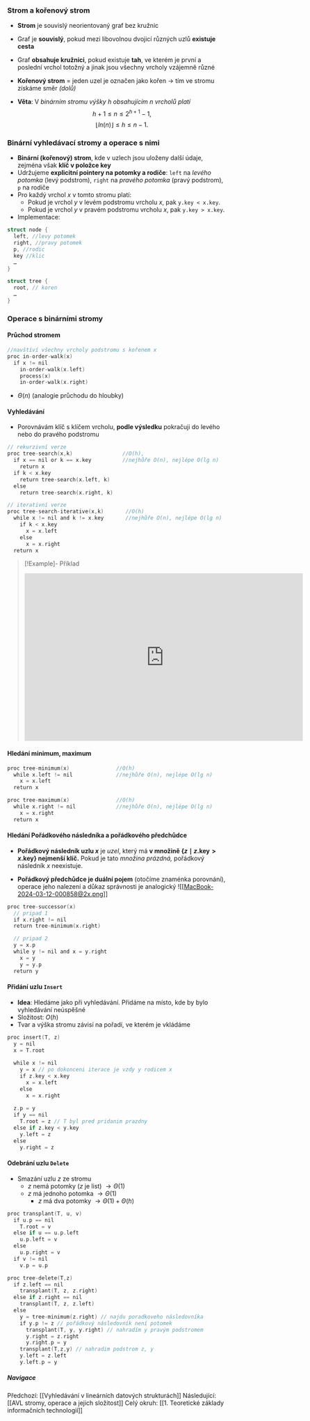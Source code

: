 ### Strom a kořenový strom
- **Strom** je souvislý neorientovaný graf bez kružnic
- Graf je **souvislý**, pokud mezi libovolnou dvojicí různých uzlů **existuje cesta**
- Graf **obsahuje kružnici**, pokud existuje **tah**, ve kterém je první a poslední vrchol totožný a jinak jsou všechny vrcholy vzájemně různé

- **Kořenový strom** = jeden uzel je označen jako kořen $\rightarrow$ tím ve stromu získáme směr *(dolů)*
- **Věta**: V *binárním stromu výšky $h$ obsahujícím $n$ vrcholů platí* 
$$h+1\leq n \leq 2^{h+1}-1,$$
$$
\lfloor ln(n) \rfloor \leq h \leq n-1.
$$
### Binární vyhledávací stromy a operace s nimi
- **Binární (kořenový) strom**, kde v uzlech jsou uloženy další údaje, zejména však **klíč v položce key**
- Udržujeme **explicitní pointery na potomky a rodiče**: `left` na *levého potomka* (levý podstrom), `right` na *pravého potomka* (pravý podstrom), `p` na rodiče
- Pro každý vrchol $x$ v tomto stromu platí: 
	- Pokud je vrchol $y$ v levém podstromu vrcholu $x$, pak `y.key < x.key`. 
	- Pokud je vrchol $y$ v pravém podstromu vrcholu $x$, pak `y.key > x.key`.
- Implementace:
```C
struct node {
  left, //levy potomek
  right, //pravy potomek
  p, //rodic
  key //klic
  …
}
```
```C
struct tree {
  root, // koren
  …
}
```

### Operace s binárními stromy
#### Průchod stromem
```C
//navštíví všechny vrcholy podstromu s kořenem x
proc in-order-walk(x) 
  if x != nil
    in-order-walk(x.left)
    process(x)
    in-order-walk(x.right)
```
- $\Theta (n)$ (analogie průchodu do hloubky)

#### Vyhledávání
- Porovnávám klíč s klíčem vrcholu, **podle výsledku** pokračuji do levého nebo do pravého podstromu
```C
// rekurzivní verze
proc tree-search(x,k)                //O(h),
  if x == nil or k == x.key          //nejhůře O(n), nejlépe O(lg n)
    return x
  if k < x.key
    return tree-search(x.left, k)
  else
    return tree-search(x.right, k)
```
```C
// iterativní verze
proc tree-search-iterative(x,k)       //O(h)
  while x != nil and k != x.key       //nejhůře O(n), nejlépe O(lg n)
    if k < x.key
      x = x.left
    else
      x = x.right
  return x
```
>[!Example]- Příklad
><iframe width="640" height="385" src="https://www.youtube.com/embed/fDKIpRe8GW4?si=6LEQToB6o9iEI5n_" title="YouTube video player" frameborder="0" allow="accelerometer; autoplay; clipboard-write; encrypted-media; gyroscope; picture-in-picture; web-share" referrerpolicy="strict-origin-when-cross-origin" allowfullscreen></iframe>
#### Hledání minimum, maximum
```C
proc tree-minimum(x)               //O(h)
  while x.left != nil              //nejhůře O(n), nejlépe O(lg n)
    x = x.left
  return x
```
```C
proc tree-maximum(x)               //O(h)
  while x.right != nil             //nejhůře O(n), nejlépe O(lg n)
    x = x.right
  return x
```

#### Hledání Pořádkového následníka a pořádkového předchůdce
- **Pořádkový následník uzlu $x$** je *uzel*, který má **v množině $\{z \mid z.\text{key} > x.\text{key}\}$ nejmenší klíč.** Pokud je tato *množina prázdná,* pořádkový následník $x$ neexistuje.

- **Pořádkový předchůdce je duální pojem** (otočíme znaménka porovnání), operace jeho nalezení a důkaz správnosti je analogický
![[MacBook-2024-03-12-000858@2x.png]]
```C
proc tree-successor(x)
  // pripad 1
  if x.right != nil
  return tree-minimum(x.right)

  // pripad 2
  y = x.p
  while y != nil and x = y.right
    x = y
    y = y.p
  return y
```

#### Přidání uzlu `Insert`
- **Idea**: Hledáme jako při vyhledávání. Přidáme na místo, kde by bylo vyhledávání neúspěšné
- Složitost: $O(h)$
- Tvar a výška stromu závisí na pořadí, ve kterém je vkládáme
```C
proc insert(T, z)
  y = nil
  x = T.root
  
  while x != nil
    y = x // po dokonceni iterace je vzdy y rodicem x
    if z.key < x.key
      x = x.left
    else
      x = x.right
      
  z.p = y
  if y == nil
    T.root = z // T byl pred pridanim prazdny
  else if z.key < y.key
    y.left = z
  else 
    y.right = z
```
#### Odebrání uzlu `Delete`
- Smazání uzlu $z$ ze stromu
	- $z$ nemá potomky ($z$ je list) $\rightarrow \Theta (1)$
	- $z$ má jednoho potomka $\rightarrow \Theta (1)$
		- $z$ má dva potomky $\rightarrow \Theta (1) + \Theta (h)$
```C
proc transplant(T, u, v)
  if u.p == nil
    T.root = v
  else if u == u.p.left
    u.p.left = v
  else
    u.p.right = v
  if v != nil
    v.p = u.p
```
```C
proc tree-delete(T,z)
  if z.left == nil
    transplant(T, z, z.right)
  else if z.right == nil
    transplant(T, z, z.left)
  else
    y = tree-minimum(z.right) // najdu poradkoveho následovníka
    if y.p != z // pořádkový následovník není potomek
      transplant(T, y, y.right) // nahradím y pravým podstromem
      y.right = z.right
      y.right.p = y
    transplant(T,z,y) // nahradim podstrom z, y
    y.left = z.left
    y.left.p = y
```

##### Navigace
Předchozí:  [[Vyhledávání v lineárních datových strukturách]]
Následující: [[AVL stromy, operace a jejich složitost]]
Celý okruh: [[1. Teoretické základy informačních technologií]]
